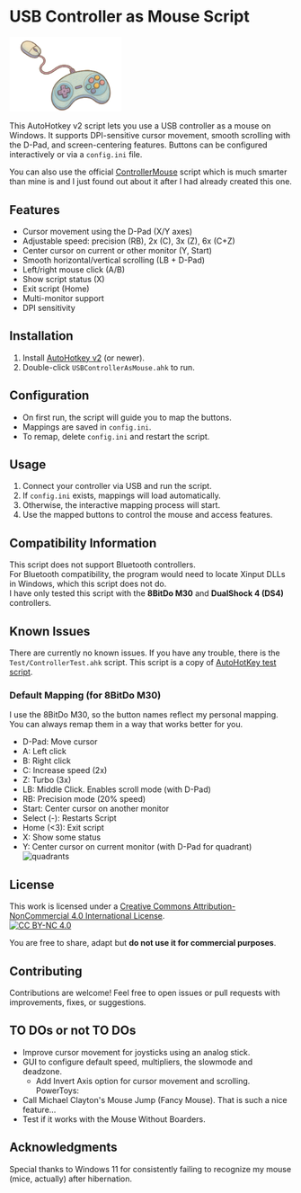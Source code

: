 # USB Controller as Mouse Script 

<img src="images/logo.png" alt="Logo" width="200">

This AutoHotkey v2 script lets you use a USB controller as a mouse on Windows. It supports DPI-sensitive cursor movement, smooth scrolling with the D-Pad, and screen-centering features. Buttons can be configured interactively or via a `config.ini` file.

You can also use the official [ControllerMouse](https://www.autohotkey.com/docs/v2/scripts/index.htm#ControllerMouse) script which is much smarter than mine is and I just found out about it after I had already created this one.

## Features

- Cursor movement using the D-Pad (X/Y axes)
- Adjustable speed: precision (RB), 2x (C), 3x (Z), 6x (C+Z)
- Center cursor on current or other monitor (Y, Start)
- Smooth horizontal/vertical scrolling (LB + D-Pad)
- Left/right mouse click (A/B)
- Show script status (X)
- Exit script (Home)
- Multi-monitor support
- DPI sensitivity

## Installation

1. Install [AutoHotkey v2](https://www.autohotkey.com/) (or newer).
2. Double-click `USBControllerAsMouse.ahk` to run.

## Configuration

- On first run, the script will guide you to map the buttons.
- Mappings are saved in `config.ini`.
- To remap, delete `config.ini` and restart the script.

## Usage

1. Connect your controller via USB and run the script.
2. If `config.ini` exists, mappings will load automatically.
3. Otherwise, the interactive mapping process will start.
4. Use the mapped buttons to control the mouse and access features.

## Compatibility Information

This script does not support Bluetooth controllers.  
For Bluetooth compatibility, the program would need to locate Xinput DLLs in Windows, which this script does not do.  
I have only tested this script with the **8BitDo M30** and **DualShock 4 (DS4)** controllers.

## Known Issues

There are currently no known issues.
If you have any trouble, there is the `Test/ControllerTest.ahk` script. This script is a copy of [AutoHotKey test script](https://www.autohotkey.com/docs/v2/scripts/index.htm#ControllerTest).

### Default Mapping (for 8BitDo M30)

I use the 8BitDo M30, so the button names reflect my personal mapping. You can always remap them in a way that works better for you.

- D-Pad: Move cursor
- A: Left click
- B: Right click
- C: Increase speed (2x)
- Z: Turbo (3x)
- LB: Middle Click. Enables scroll mode (with D-Pad)
- RB: Precision mode (20% speed)
- Start: Center cursor on another monitor
- Select (-): Restarts Script
- Home (<3): Exit script
- X: Show some status
- Y: Center cursor on current monitor (with D-Pad for quadrant)
</br><img src="images/quadrants.png" alt="quadrants" width="600"></br>

## License

This work is licensed under a [Creative Commons Attribution-NonCommercial 4.0 International License](https://www.creativecommons.org/licenses/by-nc/4.0/deed.en).  
[![CC BY-NC 4.0](https://licensebuttons.net/l/by-nc/4.0/88x31.png)](https://creativecommons.org/licenses/by-nc/4.0/)  

You are free to share, adapt but **do not use it for commercial purposes**.

## Contributing

Contributions are welcome! Feel free to open issues or pull requests with improvements, fixes, or suggestions.

## TO DOs or not TO DOs

- Improve cursor movement for joysticks using an analog stick.
- GUI to configure default speed, multipliers, the slowmode and deadzone.
    - Add Invert Axis option for cursor movement and scrolling.
PowerToys:
- Call Michael Clayton's Mouse Jump (Fancy Mouse). That is such a nice feature...
- Test if it works with the Mouse Without Boarders.

## Acknowledgments

Special thanks to Windows 11 for consistently failing to recognize my mouse (mice, actually) after hibernation. 
